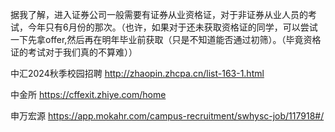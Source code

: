 据我了解，进入证券公司一般需要有证券从业资格证，对于非证券从业人员的考试，今年只有6月份的那次。（也许，如果对于还未获取资格证的同学，可以尝试一下先拿offer,然后再在明年毕业前获取（只是不知道能否通过初筛）。（毕竟资格证的考试对于我们真的不算难））


中汇2024秋季校园招聘       http://zhaopin.zhcpa.cn/list-163-1.html

中金所   https://cffexit.zhiye.com/home

申万宏源  https://app.mokahr.com/campus-recruitment/swhysc-job/117918#/









